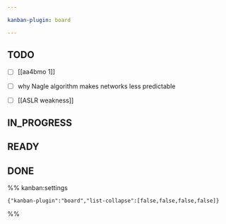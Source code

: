 ```yaml
---

kanban-plugin: board

---
```


## TODO

- [ ] [[aa4bmo 1]]
- [ ] why Nagle algorithm makes networks less predictable
- [ ] [[ASLR weakness]]


## IN_PROGRESS



## READY



## DONE





%% kanban:settings
```
{"kanban-plugin":"board","list-collapse":[false,false,false,false]}
```
%%